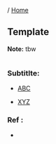 / [Home](index.md)

## Template

**Note:** tbw




```

```

### Subtitlte:

* [ABC](link)

* [XYZ](link)

### Ref :

  * []()
